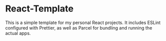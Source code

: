 # React-Template

This is a simple template for my personal React projects.  It includes ESLint configured with Prettier, as well as Parcel for bundling and running the actual apps. 
